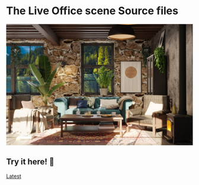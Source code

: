 # The Live Office scene Source files

![Design preview](./design/screen.jpg)

## Try it here! 👋

[Latest](https://www.jeanclaudestephane.com/theliveOffice/scene_1/last/)
